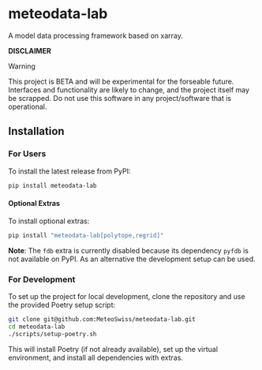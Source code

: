 # meteodata-lab

A model data processing framework based on xarray.

**DISCLAIMER**

> [!WARNING]
> This project is BETA and will be experimental for the forseable future. Interfaces and functionality are likely to change, and the project itself may be scrapped. Do not use this software in any project/software that is operational.

## Installation


### For Users

To install the latest release from PyPI:

```bash
pip install meteodata-lab
```
#### Optional Extras
To install optional extras:
```bash
pip install "meteodata-lab[polytope,regrid]"
```
**Note**: The `fdb` extra is currently disabled because its dependency `pyfdb` is not available on PyPI. As an alternative the development setup can be used.

### For Development
To set up the project for local development, clone the repository and use the provided Poetry setup script:
```bash
git clone git@github.com:MeteoSwiss/meteodata-lab.git
cd meteodata-lab
./scripts/setup-poetry.sh
```
This will install Poetry (if not already available), set up the virtual environment, and install all dependencies with extras.
